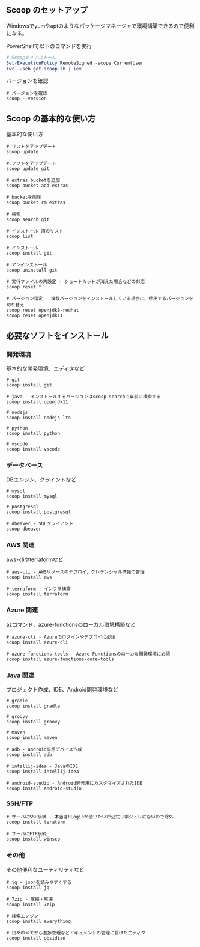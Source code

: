 ## Scoop のセットアップ

Windowsでyumやaptのようなパッケージマネージャで環境構築できるので便利になる。

PowerShellで以下のコマンドを実行

```PowerShell
# Scoopをインストール
Set-ExecutionPolicy RemoteSigned -scope CurrentUser
iwr -useb get.scoop.sh | iex
```

バージョンを確認
```shell
# バージョンを確認 
scoop --version
```

## Scoop の基本的な使い方 

基本的な使い方

```shell
# リストをアップデート
scoop update

# ソフトをアップデート
scoop update git

# extras bucketを追加
scoop bucket add extras

# bucketを削除
scoop bucket rm extras

# 検索
scoop search git

# インストール 済のリスト
scoop list

# インストール 
scoop install git

# アンインストール
scoop uninstall git

# 実行ファイルの再設定 - ショートカットが消えた場合などの対応
scoop reset *

# バージョン指定 - 複数バージョンをインストールしている場合に、使用するバージョンを切り替え
scoop reset openjdk8-redhat
scoop reset openjdk11
```

## 必要なソフトをインストール 

### 開発環境

基本的な開発環境、エディタなど

```shell
# git
scoop install git

# java - インストールするバージョンはscoop searchで事前に検索する
scoop install openjdk11

# nodejs
scoop install nodejs-lts

# python
scoop install python

# vscode
scoop install vscode
```

### データベース

DBエンジン、クライントなど

```shell
# mysql
scoop install mysql 

# postgresql
scoop install postgresql

# dbeaver - SQLクライアント
scoop dbeaver
```

### AWS 関連

aws-cliやterraformなど

```shell
# aws-cli - AWSリソースのデプロイ、クレデンシャル情報の管理
scoop install aws

# terraform - インフラ構築
scoop install terraform
```

### Azure 関連 

azコマンド、azure-functionsのローカル環境構築など

```shell
# azure-cli - Azureのログインやデプロイに必須
scoop install azure-cli 

# azure-functions-tools - Azure Functionsのローカル開発環境に必須
scoop install azure-functions-core-tools
```

### Java 関連

プロジェクト作成、IDE、Android開発環境など

```shell
# gradle
scoop install gradle

# groovy
scoop install groovy

# maven
scoop install maven

# adb - android仮想デバイス作成
scoop install adb

# intellij-idea - JavaのIDE
scoop install intellij-idea 

# android-studio - Android開発用にカスタマイズされたIDE
scoop install android-studio
```

### SSH/FTP

```shell
# サーバにSSH接続 - 本当はRLoginが使いたいが公式リポジトリにないので除外
scoop install teraterm

# サーバにFTP接続 
scoop install winscp
```

### その他

その他便利なユーティリティなど

```shell
# jq - jsonを読みやすくする
scoop install jq

# 7zip - 圧縮・解凍
scoop install 7zip

# 検索エンジン
scoop install everything

# 日々のメモから進捗管理などドキュメントの管理に長けたエディタ
scoop install obsidian
```
